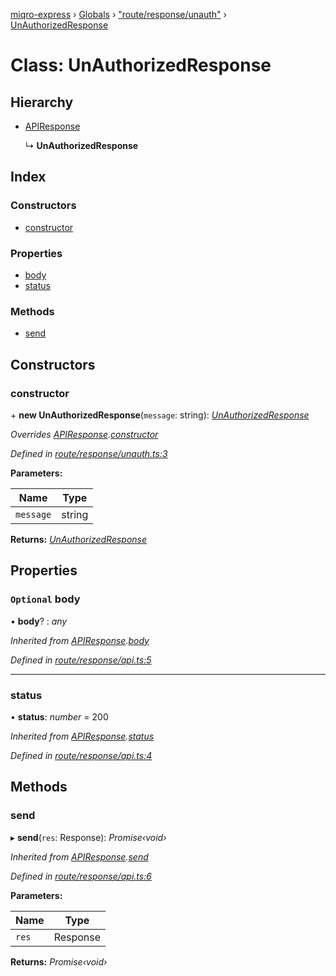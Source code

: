 [miqro-express](../README.md) › [Globals](../globals.md) › ["route/response/unauth"](../modules/_route_response_unauth_.md) › [UnAuthorizedResponse](_route_response_unauth_.unauthorizedresponse.md)

# Class: UnAuthorizedResponse

## Hierarchy

* [APIResponse](_index_.apiresponse.md)

  ↳ **UnAuthorizedResponse**

## Index

### Constructors

* [constructor](_route_response_unauth_.unauthorizedresponse.md#constructor)

### Properties

* [body](_route_response_unauth_.unauthorizedresponse.md#optional-body)
* [status](_route_response_unauth_.unauthorizedresponse.md#status)

### Methods

* [send](_route_response_unauth_.unauthorizedresponse.md#send)

## Constructors

###  constructor

\+ **new UnAuthorizedResponse**(`message`: string): *[UnAuthorizedResponse](_route_response_unauth_.unauthorizedresponse.md)*

*Overrides [APIResponse](_index_.apiresponse.md).[constructor](_index_.apiresponse.md#constructor)*

*Defined in [route/response/unauth.ts:3](https://github.com/claukers/miqro-express/blob/4a37b0c/src/route/response/unauth.ts#L3)*

**Parameters:**

Name | Type |
------ | ------ |
`message` | string |

**Returns:** *[UnAuthorizedResponse](_route_response_unauth_.unauthorizedresponse.md)*

## Properties

### `Optional` body

• **body**? : *any*

*Inherited from [APIResponse](_index_.apiresponse.md).[body](_index_.apiresponse.md#optional-body)*

*Defined in [route/response/api.ts:5](https://github.com/claukers/miqro-express/blob/4a37b0c/src/route/response/api.ts#L5)*

___

###  status

• **status**: *number* = 200

*Inherited from [APIResponse](_index_.apiresponse.md).[status](_index_.apiresponse.md#status)*

*Defined in [route/response/api.ts:4](https://github.com/claukers/miqro-express/blob/4a37b0c/src/route/response/api.ts#L4)*

## Methods

###  send

▸ **send**(`res`: Response): *Promise‹void›*

*Inherited from [APIResponse](_index_.apiresponse.md).[send](_index_.apiresponse.md#send)*

*Defined in [route/response/api.ts:6](https://github.com/claukers/miqro-express/blob/4a37b0c/src/route/response/api.ts#L6)*

**Parameters:**

Name | Type |
------ | ------ |
`res` | Response |

**Returns:** *Promise‹void›*
